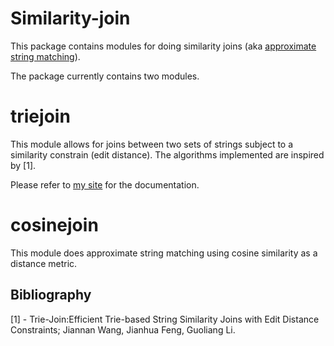 Similarity-join
=========

This package contains modules for doing similarity joins (aka [approximate string matching](http://en.wikipedia.org/wiki/Approximate_string_matching)).

The package currently contains two modules.

triejoin
===
This module allows for joins between two sets of strings subject to a similarity constrain (edit distance). The algorithms implemented are inspired by [1].

Please refer to [my site](http://procrastinaty.com/projects/) for the documentation.

cosinejoin
===
This module does approximate string matching using cosine similarity as a distance metric.

Bibliography
------------
[1] - Trie-Join:Efficient Trie-based String Similarity Joins with Edit Distance Constraints; Jiannan Wang, Jianhua Feng, Guoliang Li.
